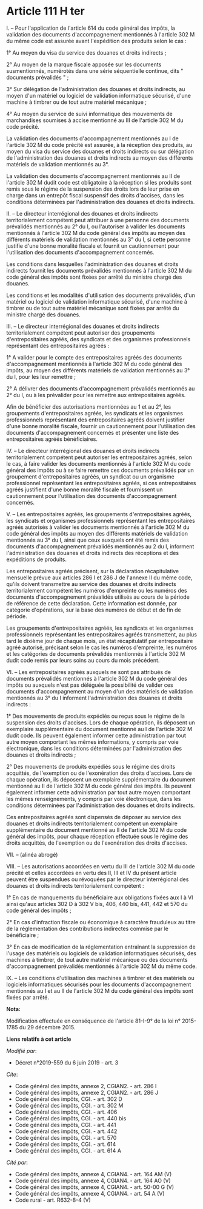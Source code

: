 # Article 111 H ter

I. – Pour l'application de l'article 614 du code général des impôts, la validation des documents d'accompagnement mentionnés
à l'article 302 M du même code est assurée avant l'expédition des produits selon le cas :

1° Au moyen du visa du service des douanes et droits indirects ;

2° Au moyen de la marque fiscale apposée sur les documents susmentionnés, numérotés dans une série séquentielle continue,
dits " documents prévalidés " ;

3° Sur délégation de l'administration des douanes et droits indirects, au moyen d'un matériel ou logiciel de validation
informatique sécurisé, d'une machine à timbrer ou de tout autre matériel mécanique ;

4° Au moyen du service de suivi informatique des mouvements de marchandises soumises à accise mentionné au III de l'article
302 M du code précité.

La validation des documents d'accompagnement mentionnés au I de l'article 302 M du code précité est assurée, à la réception
des produits, au moyen du visa du service des douanes et droits indirects ou sur délégation de l'administration des douanes
et droits indirects au moyen des différents matériels de validation mentionnés au 3°.

La validation des documents d'accompagnement mentionnés au II de l'article 302 M dudit code est obligatoire à la réception si
les produits sont remis sous le régime de la suspension des droits lors de leur prise en charge dans un entrepôt fiscal
suspensif des droits d'accises, dans les conditions déterminées par l'administration des douanes et droits indirects.

II. – Le directeur interrégional des douanes et droits indirects territorialement compétent peut attribuer à une personne des
documents prévalidés mentionnés au 2° du I, ou l'autoriser à valider les documents mentionnés à l'article 302 M du code
général des impôts au moyen des différents matériels de validation mentionnés au 3° du I, si cette personne justifie d'une
bonne moralité fiscale et fournit un cautionnement pour l'utilisation des documents d'accompagnement concernés.

Les conditions dans lesquelles l'administration des douanes et droits indirects fournit les documents prévalidés mentionnés à
l'article 302 M du code général des impôts sont fixées par arrêté du ministre chargé des douanes.

Les conditions et les modalités d'utilisation des documents prévalidés, d'un matériel ou logiciel de validation informatique
sécurisé, d'une machine à timbrer ou de tout autre matériel mécanique sont fixées par arrêté du ministre chargé des douanes.

III. – Le directeur interrégional des douanes et droits indirects territorialement compétent peut autoriser des groupements
d'entrepositaires agréés, des syndicats et des organismes professionnels représentant des entrepositaires agréés :

1° A valider pour le compte des entrepositaires agréés des documents d'accompagnement mentionnés à l'article 302 M du code
général des impôts, au moyen des différents matériels de validation mentionnés au 3° du I, pour les leur remettre ;

2° A délivrer des documents d'accompagnement prévalidés mentionnés au 2° du I, ou à les prévalider pour les remettre aux
entrepositaires agréés.

Afin de bénéficier des autorisations mentionnées au 1 et au 2°, les groupements d'entrepositaires agréés, les syndicats et
les organismes professionnels représentant des entrepositaires agréés doivent justifier d'une bonne moralité fiscale, fournir
un cautionnement pour l'utilisation des documents d'accompagnement concernés et présenter une liste des entrepositaires
agréés bénéficiaires.

IV. – Le directeur interrégional des douanes et droits indirects territorialement compétent peut autoriser les
entrepositaires agréés, selon le cas, à faire valider les documents mentionnés à l'article 302 M du code général des impôts
ou à se faire remettre ces documents prévalidés par un groupement d'entrepositaires agréés, un syndicat ou un organisme
professionnel représentant les entrepositaires agréés, si ces entrepositaires agréés justifient d'une bonne moralité fiscale
et fournissent un cautionnement pour l'utilisation des documents d'accompagnement concernés.

V. – Les entrepositaires agréés, les groupements d'entrepositaires agréés, les syndicats et organismes professionnels
représentant les entrepositaires agréés autorisés à valider les documents mentionnés à l'article 302 M du code général des
impôts au moyen des différents matériels de validation mentionnés au 3° du I, ainsi que ceux auxquels ont été remis des
documents d'accompagnement prévalidés mentionnés au 2 du I, informent l'administration des douanes et droits indirects des
réceptions et des expéditions de produits.

Les entrepositaires agréés précisent, sur la déclaration récapitulative mensuelle prévue aux articles 286 I et 286 J de
l'annexe II du même code, qu'ils doivent transmettre au service des douanes et droits indirects territorialement compétent
les numéros d'empreinte ou les numéros des documents d'accompagnement prévalidés utilisés au cours de la période de référence
de cette déclaration. Cette information est donnée, par catégorie d'opérations, sur la base des numéros de début et de fin de
période.

Les groupements d'entrepositaires agréés, les syndicats et les organismes professionnels représentant les entrepositaires
agréés transmettent, au plus tard le dixième jour de chaque mois, un état récapitulatif par entrepositaire agréé autorisé,
précisant selon le cas les numéros d'empreinte, les numéros et les catégories de documents prévalidés mentionnés à l'article
302 M dudit code remis par leurs soins au cours du mois précédent.

VI. – Les entrepositaires agréés auxquels ne sont pas attribués de documents prévalidés mentionnés à l'article 302 M du code
général des impôts ou auxquels n'est pas déléguée la possibilité de valider ces documents d'accompagnement au moyen d'un des
matériels de validation mentionnés au 3° du I informent l'administration des douanes et droits indirects :

1° Des mouvements de produits expédiés ou reçus sous le régime de la suspension des droits d'accises. Lors de chaque
opération, ils déposent un exemplaire supplémentaire du document mentionné au I de l'article 302 M dudit code. Ils peuvent
également informer cette administration par tout autre moyen comportant les mêmes informations, y compris par voie
électronique, dans les conditions déterminées par l'administration des douanes et droits indirects ;

2° Des mouvements de produits expédiés sous le régime des droits acquittés, de l'exemption ou de l'exonération des droits
d'accises. Lors de chaque opération, ils déposent un exemplaire supplémentaire du document mentionné au II de l'article 302 M
du code général des impôts. Ils peuvent également informer cette administration par tout autre moyen comportant les mêmes
renseignements, y compris par voie électronique, dans les conditions déterminées par l'administration des douanes et droits
indirects.

Ces entrepositaires agréés sont dispensés de déposer au service des douanes et droits indirects territorialement compétent un
exemplaire supplémentaire du document mentionné au II de l'article 302 M du code général des impôts, pour chaque réception
effectuée sous le régime des droits acquittés, de l'exemption ou de l'exonération des droits d'accises.

VII. – (alinéa abrogé)

VIII. – Les autorisations accordées en vertu du III de l'article 302 M du code précité et celles accordées en vertu des II,
III et IV du présent article peuvent être suspendues ou révoquées par le directeur interrégional des douanes et droits
indirects territorialement compétent :

1° En cas de manquements du bénéficiaire aux obligations fixées aux I à VI ainsi qu'aux articles 302 D à 302 V bis, 406, 440
bis, 441, 442 et 570 du code général des impôts ;

2° En cas d'infraction fiscale ou économique à caractère frauduleux au titre de la réglementation des contributions
indirectes commise par le bénéficiaire ;

3° En cas de modification de la réglementation entraînant la suppression de l'usage des matériels ou logiciels de validation
informatiques sécurisés, des machines à timbrer, de tout autre matériel mécanique ou des documents d'accompagnement
prévalidés mentionnés à l'article 302 M du même code.

IX. – Les conditions d'utilisation des machines à timbrer et des matériels ou logiciels informatiques sécurisés pour les
documents d'accompagnement mentionnés au I et au II de l'article 302 M du code général des impôts sont fixées par arrêté.

**Nota:**

Modification effectuée en conséquence de l'article 81-I-9° de la loi n° 2015-1785 du 29 décembre 2015.

**Liens relatifs à cet article**

_Modifié par_:

  - Décret n°2019-559 du 6 juin 2019 - art. 3

_Cite_:

  - Code général des impôts, annexe 2, CGIAN2. - art. 286 I
  - Code général des impôts, annexe 2, CGIAN2. - art. 286 J
  - Code général des impôts, CGI. - art. 302 D
  - Code général des impôts, CGI. - art. 302 M
  - Code général des impôts, CGI. - art. 406
  - Code général des impôts, CGI. - art. 440 bis
  - Code général des impôts, CGI. - art. 441
  - Code général des impôts, CGI. - art. 442
  - Code général des impôts, CGI. - art. 570
  - Code général des impôts, CGI. - art. 614
  - Code général des impôts, CGI. - art. 614 A

_Cité par_:

  - Code général des impôts, annexe 4, CGIAN4. - art. 164 AM (V)
  - Code général des impôts, annexe 4, CGIAN4. - art. 164 AO (V)
  - Code général des impôts, annexe 4, CGIAN4. - art. 50-00 G (V)
  - Code général des impôts, annexe 4, CGIAN4. - art. 54 A (V)
  - Code rural - art. R632-8-4 (V)
